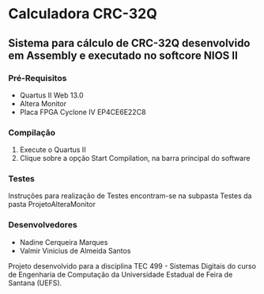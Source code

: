 # Calculadora CRC-32Q 

## Sistema para cálculo de CRC-32Q desenvolvido em Assembly e executado no softcore NIOS II

### Pré-Requisitos
- Quartus II Web 13.0
- Altera Monitor
- Placa FPGA Cyclone IV EP4CE6E22C8

### Compilação
1. Execute o Quartus II
2. Clique sobre a opção Start Compilation, na barra principal do software

### Testes
Instruções para realização de Testes encontram-se na subpasta Testes da pasta ProjetoAlteraMonitor

### Desenvolvedores
- Nadine Cerqueira Marques
- Valmir Vinicius de Almeida Santos

Projeto desenvolvido para a disciplina TEC 499 - Sistemas Digitais do curso de Engenharia de Computação da Universidade Estadual de Feira de Santana (UEFS).
